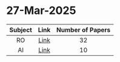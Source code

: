 # 27-Mar-2025

| Subject | Link | Number of Papers |
|:-----:|:----:|:----------------:|
| RO | [Link](https://github.com/KJaebye/EmbodiedAI-Robotics-arXiv-Daily-Reporter/tree/main/27-Mar-2025/RO) | 32 |
| AI | [Link](https://github.com/KJaebye/EmbodiedAI-Robotics-arXiv-Daily-Reporter/tree/main/27-Mar-2025/AI) | 10 |
